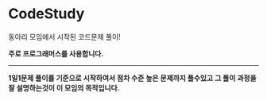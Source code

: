 # CodeStudy

동아리 모임에서 시작된 코드문제 풀이!

**주로 프로그래머스를 사용합니다.**

---

**1일1문제 풀이를 기준으로 시작하여서 점차 수준 높은 문제까지 풀수있고 그 풀이 과정을 잘 설명하는것이 이 모임의 목적입니다.**

